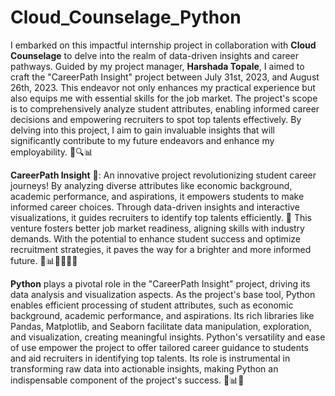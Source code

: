 # Cloud_Counselage_Python
I embarked on this impactful internship project in collaboration with **Cloud Counselage** to delve into the realm of data-driven insights and career pathways. Guided by my project manager, **Harshada Topale**, I aimed to craft the "CareerPath Insight" project between July 31st, 2023, and August 26th, 2023. This endeavor not only enhances my practical experience but also equips me with essential skills for the job market. The project's scope is to comprehensively analyze student attributes, enabling informed career decisions and empowering recruiters to spot top talents effectively. By delving into this project, I aim to gain invaluable insights that will significantly contribute to my future endeavors and enhance my employability. 🚀🔍📊


**CareerPath Insight** 🚀: An innovative project revolutionizing student career journeys! By analyzing diverse attributes like economic background, academic performance, and aspirations, it empowers students to make informed career choices. Through data-driven insights and interactive visualizations, it guides recruiters to identify top talents efficiently. 🎯 This venture fosters better job market readiness, aligning skills with industry demands. With the potential to enhance student success and optimize recruitment strategies, it paves the way for a brighter and more informed future. 🌟📊👨‍🎓👩‍🎓

**Python** plays a pivotal role in the "CareerPath Insight" project, driving its data analysis and visualization aspects. As the project's base tool, Python enables efficient processing of student attributes, such as economic background, academic performance, and aspirations. Its rich libraries like Pandas, Matplotlib, and Seaborn facilitate data manipulation, exploration, and visualization, creating meaningful insights. Python's versatility and ease of use empower the project to offer tailored career guidance to students and aid recruiters in identifying top talents. Its role is instrumental in transforming raw data into actionable insights, making Python an indispensable component of the project's success. 🐍📊🚀

